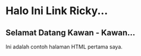 <!DOCTYPE html>
<html>
  <head>
    <title>Lemah sekali</title>
  </head>
  <body>
    <h1>Halo Ini Link Ricky... </h1>
    <h2>Selamat Datang Kawan - Kawan...</h2>
    <p>Ini adalah contoh halaman HTML pertama saya.</p>
  </body>
</html>
